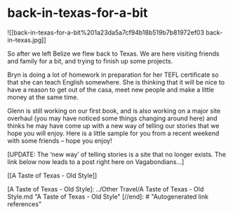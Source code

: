 # back-in-texas-for-a-bit

![[back-in-texas-for-a-bit%201a23da5a7cf94b18b519b7b81972ef03 back-in-texas.jpg]]

So after we left Belize we flew back to Texas. We are here visiting friends and family for a bit, and trying to finish up some projects.

Bryn is doing a lot of homework in preparation for her TEFL certificate so that she can teach English somewhere. She is thinking that it will be nice to have a reason to get out of the casa, meet new people and make a little money at the same time.

Glenn is still working on our first book, and is also working on a major site overhaul (you may have noticed some things changing around here) and thinks he may have come up with a new way of telling our stories that we hope you will enjoy. Here is a little sample for you from a recent weekend with some friends – hope you enjoy!

[UPDATE: The ‘new way’ of telling stories is a site that no longer exists. The link below now leads to a post right here on Vagabondians…]

[[A Taste of Texas - Old Style]]

[//begin]: # "Autogenerated link references for markdown compatibility"
[A Taste of Texas - Old Style]: ../Other Travel/A Taste of Texas - Old Style.md "A Taste of Texas - Old Style"
[//end]: # "Autogenerated link references"